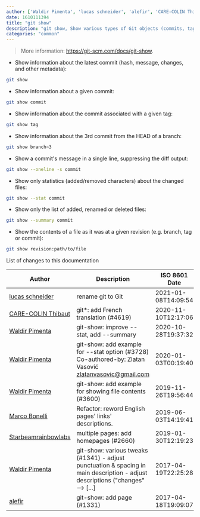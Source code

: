 ```yaml
---
author: ['Waldir Pimenta', 'lucas schneider', 'alefir', 'CARE-COLIN Thibaut', 'Starbeamrainbowlabs', 'Marco Bonelli']
date: 1610111394
title: "git show"
description: "git show, Show various types of Git objects (commits, tags, etc.)."
categories: "common"
---
```

> More information: <https://git-scm.com/docs/git-show>.

- Show information about the latest commit (hash, message, changes, and other metadata):

```bash
git show
```

- Show information about a given commit:

```bash
git show commit
```

- Show information about the commit associated with a given tag:

```bash
git show tag
```

- Show information about the 3rd commit from the HEAD of a branch:

```bash
git show branch~3
```

- Show a commit's message in a single line, suppressing the diff output:

```bash
git show --oneline -s commit
```

- Show only statistics (added/removed characters) about the changed files:

```bash
git show --stat commit
```

- Show only the list of added, renamed or deleted files:

```bash
git show --summary commit
```

- Show the contents of a file as it was at a given revision (e.g. branch, tag or commit):

```bash
git show revision:path/to/file
```
List of changes to this documentation


Author | Description | ISO 8601 Date | GitHub link
------|-----|-----|-----
[lucas schneider](mailto:casdpa@gmail.com) | rename git to Git | 2021-01-08T14:09:54 | [eef3712fc3a6](https://github.com/tldr-pages/tldr/commit/eef3712fc3a6a3774384b2e4ed934583c8349d75)
[CARE-COLIN Thibaut](mailto:carecolin@gmail.com) | git*: add French translation (#4619) | 2020-11-10T12:17:06 | [8c8314f72568](https://github.com/tldr-pages/tldr/commit/8c8314f7256871ec042395d6eef6d77827cda04c)
[Waldir Pimenta](mailto:waldyrious@gmail.com) | git-show: improve --stat, add --summary | 2020-10-28T19:37:32 | [c91bb1b19ce5](https://github.com/tldr-pages/tldr/commit/c91bb1b19ce519323d55d871a75405f234723791)
[Waldir Pimenta](mailto:waldyrious@gmail.com) | git-show: add example for --stat option (#3728) Co-authored-by: Zlatan Vasović <zlatanvasovic@gmail.com> | 2020-01-03T00:19:40 | [29b3ab40a1a6](https://github.com/tldr-pages/tldr/commit/29b3ab40a1a63ac8b0e47c585990507abc6b7268)
[Waldir Pimenta](mailto:waldyrious@gmail.com) | git-show: add example for showing file contents (#3600) | 2019-11-26T19:56:44 | [c5a8569ecede](https://github.com/tldr-pages/tldr/commit/c5a8569ecedef725ff61a23766f062a541b545e8)
[Marco Bonelli](mailto:marco@mebeim.net) | Refactor: reword English pages' links' descriptions. | 2019-06-03T14:19:41 | [66abb98ce935](https://github.com/tldr-pages/tldr/commit/66abb98ce935c0f4516bf30c4d6da72180d5a3ab)
[Starbeamrainbowlabs](mailto:sbrl@starbeamrainbowlabs.com) | multiple pages: add homepages (#2660) | 2019-01-30T12:19:23 | [a19866e88add](https://github.com/tldr-pages/tldr/commit/a19866e88addb239484637579b17e7c6ea9b53aa)
[Waldir Pimenta](mailto:waldyrious@gmail.com) | git-show: various tweaks (#1341) - adjust punctuation & spacing in main description - adjust descriptions ("changes" --> [...] | 2017-04-19T22:25:28 | [5cb62ebbffa4](https://github.com/tldr-pages/tldr/commit/5cb62ebbffa473bf9b53d230da8be138715dc19f)
[alefir](mailto:bob1nilly@gmail.com) | git-show: add page (#1331) | 2017-04-18T19:09:07 | [b71c9cdcf3fa](https://github.com/tldr-pages/tldr/commit/b71c9cdcf3faaf14c42dcbb839cc908625c0df88)

